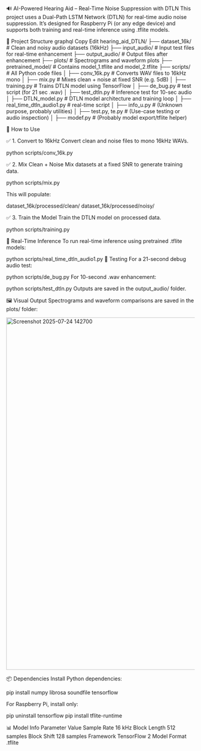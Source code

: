 🔊 AI-Powered Hearing Aid – Real-Time Noise Suppression with DTLN
This project uses a Dual-Path LSTM Network (DTLN) for real-time audio noise suppression. It’s designed for Raspberry Pi (or any edge device) and supports both training and real-time inference using .tflite models.

📁 Project Structure
graphql
Copy
Edit
hearing_aid_DTLN/
├── dataset_16k/           # Clean and noisy audio datasets (16kHz)
├── input_audio/           # Input test files for real-time enhancement
├── output_audio/          # Output files after enhancement
├── plots/                 # Spectrograms and waveform plots
├── pretrained_model/      # Contains model_1.tflite and model_2.tflite
├── scripts/               # All Python code files
│   ├── conv_16k.py        # Converts WAV files to 16kHz mono
│   ├── mix.py             # Mixes clean + noise at fixed SNR (e.g. 5dB)
│   ├── training.py        # Trains DTLN model using TensorFlow
│   ├── de_bug.py          # test script (for 21 sec .wav)
│   ├── test_dtln.py       # Inference test for 10-sec audio
│   ├── DTLN_model.py      # DTLN model architecture and training loop
│   ├── real_time_dtln_audio1.py    # real-time script
│   ├── info_u.py          # (Unknown purpose, probably utilities)
│   ├── test.py, te.py     # (Use-case testing or audio inspection)
│   ├── modef.py           # (Probably model export/tflite helper)

🧪 How to Use

✅ 1. Convert to 16kHz
Convert clean and noise files to mono 16kHz WAVs.

python scripts/conv_16k.py

✅ 2. Mix Clean + Noise
Mix datasets at a fixed SNR to generate training data.


python scripts/mix.py

This will populate:

dataset_16k/processed/clean/
dataset_16k/processed/noisy/

✅ 3. Train the Model
Train the DTLN model on processed data.

python scripts/training.py


🧠 Real-Time Inference
To run real-time inference using pretrained .tflite models:

python scripts/real_time_dtln_audio1.py
🧪 Testing
For a 21-second debug audio test:


python scripts/de_bug.py
For 10-second .wav enhancement:

python scripts/test_dtln.py
Outputs are saved in the output_audio/ folder.

🖼️ Visual Output
Spectrograms and waveform comparisons are saved in the plots/ folder:

<img width="1482" height="942" alt="Screenshot 2025-07-24 142700" src="https://github.com/user-attachments/assets/2dddf4c0-2cd0-4720-b990-04eb7b847467" />


📦 Dependencies
Install Python dependencies:

pip install numpy librosa soundfile tensorflow

For Raspberry Pi, install only:


pip uninstall tensorflow
pip install tflite-runtime

📊 Model Info
Parameter	Value
Sample Rate	16 kHz
Block Length	512 samples
Block Shift	128 samples
Framework	TensorFlow 2
Model Format	.tflite
